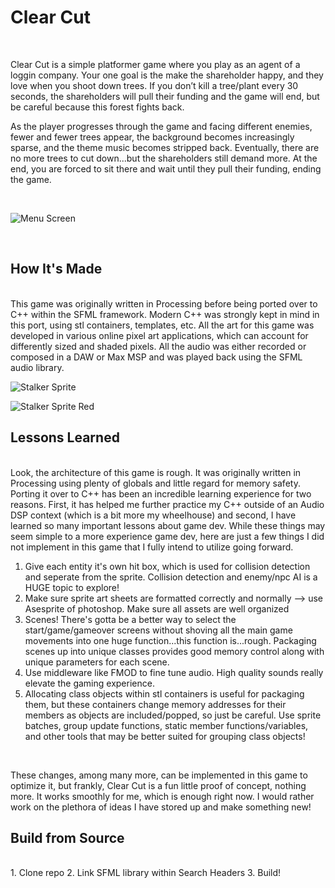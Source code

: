 #  Clear Cut
<br>

Clear Cut is a simple platformer game where you play as an agent of a loggin company. Your one goal is the make the shareholder happy, and they love when you shoot down trees. If you don’t kill a tree/plant every 30 seconds, the shareholders will pull their funding and the game will end, but be careful because this forest fights back. 

As the player progresses through the game and facing different enemies, fewer and fewer trees appear, the background becomes increasingly sparse, and the theme music becomes stripped back. Eventually, there are no more trees to cut down...but the shareholders still demand more. At the end, you are forced to sit there and wait until they pull their funding, ending the game.

<br>

![Menu Screen](https://github.com/tgarvs/Clear-Cut-Port/blob/main/All_Assets/Backgrounds/menuscreen.png "Menu Screen")

<br>

## How It's Made
<br> 
This game was originally written in Processing before being ported over to C++ within the SFML framework. Modern C++ was strongly kept in mind in this port, using stl containers, templates, etc. 
All the art for this game was developed in various online pixel art applications, which can account for differently sized and shaded pixels. All the audio was either recorded or composed in a DAW or Max MSP and was played back using the SFML audio library.

<br>


![Stalker Sprite](https://github.com/tgarvs/Clear-Cut-Port/blob/main/All_Assets/Sprites/stalkerSprite.png "Stalker Sprite")

![Stalker Sprite Red](https://github.com/tgarvs/Clear-Cut-Port/blob/main/All_Assets/Sprites/stalkerSpriteRed.png "Stalker Sprite Red")


## Lessons Learned
<br>
Look, the architecture of this game is rough. It was originally written in Processing using plenty of globals and little regard for memory safety. Porting it over to C++ has been an incredible learning experience for two reasons. First, it has helped me further practice my C++ outside of an Audio DSP context (which is a bit more my wheelhouse) and second, I have learned so many important lessons about game dev. While these things may seem simple to a more experience game dev, here are just a few things I did not implement in this game that I fully intend to utilize going forward.


<br>


1. Give each entity it's own hit box, which is used for collision detection and seperate from the sprite. Collision detection and enemy/npc AI is a HUGE topic to explore!
2. Make sure sprite art sheets are formatted correctly and normally --> use Asesprite of photoshop. Make sure all assets are well organized
3. Scenes! There's gotta be a better way to select the start/game/gameover screens without shoving all the main game movements into one huge function...this function is...rough. Packaging scenes up into unique classes provides good memory control along with unique parameters for each scene.
4. Use middleware like FMOD to fine tune audio. High quality sounds really elevate the gaming experience.
5. Allocating class objects within stl containers is useful for packaging them, but these containers change memory addresses for their members as objects are included/popped, so just be careful. Use sprite batches, group update functions, static member functions/variables, and other tools that may be better suited for grouping class objects!

<br>

These changes, among many more, can be implemented in this game to optimize it, but frankly, Clear Cut is a fun little proof of concept, nothing more. It works smoothly for me, which is enough right now. I would rather work on the plethora of ideas I have stored up and make something new!


## Build from Source
<br>
1. Clone repo
2. Link SFML library within Search Headers
3. Build!


